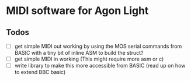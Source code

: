 # MIDI software for Agon Light

## Todos

- [ ] get simple MIDI out working by using the MOS serial commands from BASIC with a tiny bit of inline ASM to build the struct?
- [ ] get simple MIDI in working (This might require more asm or c)
- [ ] write library to make this more accessible from BASIC (read up on how to extend BBC basic)
